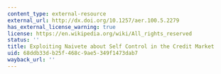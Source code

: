 ```yaml
---
content_type: external-resource
external_url: http://dx.doi.org/10.1257/aer.100.5.2279
has_external_license_warning: true
license: https://en.wikipedia.org/wiki/All_rights_reserved
status: ''
title: Exploiting Naivete about Self Control in the Credit Market
uid: 68ddb33d-b25f-468c-9ae5-349f1473dab7
wayback_url: ''
---
```

